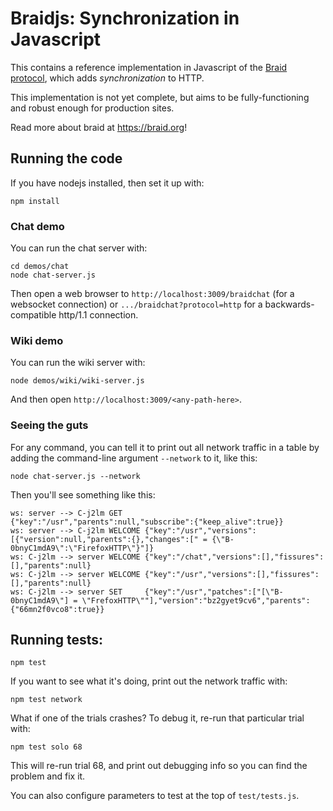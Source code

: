 # Braidjs: Synchronization in Javascript

This contains a reference implementation in Javascript of the
[Braid protocol](https://github.com/braid-org/braid-spec), which adds
*synchronization* to HTTP.

This implementation is not yet complete, but aims to be fully-functioning and
robust enough for production sites.

Read more about braid at https://braid.org!



## Running the code
If you have nodejs installed, then set it up with:
```
npm install
```

### Chat demo
You can run the chat server with:

```
cd demos/chat
node chat-server.js
```

Then open a web browser to `http://localhost:3009/braidchat` (for a websocket connection) or `.../braidchat?protocol=http` for a backwards-compatible http/1.1 connection.

### Wiki demo

You can run the wiki server with:
```
node demos/wiki/wiki-server.js
```
And then open `http://localhost:3009/<any-path-here>`.

### Seeing the guts

For any command, you can tell it to print out all network traffic in a table
by adding the command-line argument `--network` to it, like this:

```
node chat-server.js --network
```

Then you'll see something like this:

```
ws: server --> C-j2lm GET     {"key":"/usr","parents":null,"subscribe":{"keep_alive":true}}
ws: server --> C-j2lm WELCOME {"key":"/usr","versions":[{"version":null,"parents":{},"changes":[" = {\"B-0bnyC1mdA9\":\"FirefoxHTTP\"}"]}
ws: C-j2lm --> server WELCOME {"key":"/chat","versions":[],"fissures":[],"parents":null}
ws: C-j2lm --> server WELCOME {"key":"/usr","versions":[],"fissures":[],"parents":null}
ws: C-j2lm --> server SET     {"key":"/usr","patches":["[\"B-0bnyC1mdA9\"] = \"FrefoxHTTP\""],"version":"bz2gyet9cv6","parents":{"66mn2f0vco8":true}}
```

## Running tests:

```
npm test
```

If you want to see what it's doing, print out the network traffic with:

```
npm test network
```

What if one of the trials crashes?  To debug it, re-run that particular trial
with:

```
npm test solo 68
```

This will re-run trial 68, and print out debugging info so you can find the
problem and fix it.

You can also configure parameters to test at the top of `test/tests.js`.